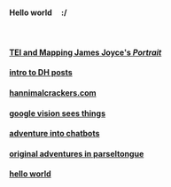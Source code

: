 #### Hello world &nbsp; &nbsp; :/
&nbsp;

#### [TEI and Mapping James Joyce's *Portrait*](./posts/007_joyce_portrait.md)

#### [intro to DH posts](./posts/006_dhum_70000.md)

#### [hannimalcrackers.com](./posts/005_hannimalcrackers.md)

#### [google vision sees things](./posts/004_googlevision.md)

#### [adventure into chatbots](./posts/002_chatbot.md)

#### [original adventures in parseltongue](./posts/001_parseltongue.md)

#### [hello world](./posts/000_helloworld.md)
